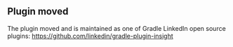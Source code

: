 ## Plugin moved

The plugin moved and is maintained as one of Gradle LinkedIn open source plugins: https://github.com/linkedin/gradle-plugin-insight
